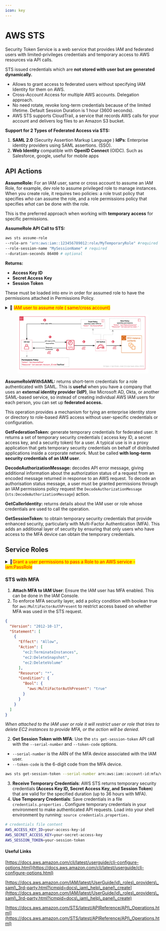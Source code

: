 ```yaml
---
icon: key
---
```


# AWS STS

Security Token Service is a web service that provides IAM and federated users with limited-privileges credentials and temporary access to AWS resources via API calls.&#x20;

STS issued credentials which are **not stored with user but are generated dynamically.**

* Allows to grant access to federated users without specifying IAM Identity for them on AWS.
* Cross-Account Access for multiple AWS accounts. Delegation approach.
* No need rotate, revoke long-term credentials because of the limited lifetime. Default Session Duration is 1 hour (3600 seconds).
* AWS STS supports CloudTrail, a service that records AWS calls for your account and delivers log files to an Amazon S3 bucket.

**Support for 2 Types of Federated Access via STS:**

1. **SAML 2.0** (Security Assertion Markup Language ) **IdPs**: Enterprise identity providers using SAML assertions. (SSO).
2.  **Web Identity** compatible with **OpenID Connect** (OIDC). Such as Salesforce, google, useful for mobile apps



## API Actions

**AssumeRole:** For an IAM user, same or cross account to assume an IAM Role, for example, dev role to assume privileged role to manage instances.  When you create role, it requires two policies: a role trust policy that specifies _who_ can assume the role, and a role permissions policy that specifies _what_ can be done with the role.&#x20;

This is the preferred approach when working with **temporary access** for specific permissions.

**AssumeRole API Call to STS:**

```bash
aws sts assume-role 
--role-arn "arn:aws:iam::123456789012:role/MyTemporaryRole" #required
--role-session-name "MySessionName" # required
--duration-seconds 86400 # optional 
```

**Returns:**

* **Access Key ID**
* **Secret Access Key**
* **Session Token**&#x20;

These must be loaded into env in order for assumed role to have the permissions attached in Permissions Policy.&#x20;

<details>

<summary><span data-gb-custom-inline data-tag="emoji" data-code="1f472">👲</span>  <mark style="color:red;">IAM user to assume role ( same/cross account)</mark></summary>

1. For user that will assume a role, add inline permissions / IAM policy. Permissions must be explicitly granted for this principal to assume a role.

```bash
{
	"Version": "2012-10-17",
	"Statement": [
		{
			"Sid": "AllowUserToAssumeSpecificRole",
			"Effect": "Allow",
			"Action": "sts:AssumeRole",
			"Resource": "arn:aws:iam::YOUR_ACCOUNT_ID:role/MyTemporaryRole"
		}
	]
}
```

2. Create Role to be assumed.
3. Create Role and Configure **Trust Policy** and **Permissions.**&#x20;
4. Trust Policy must have **arn** of the principal (user, role, or service) that can assume it. So Roles Trusted Entity will be the Account: 123456789012.&#x20;

```bash
{
    "Version": "2012-10-17",
    "Statement": [
        {
            "Effect": "Allow",
            "Principal": {
                "AWS": "arn:aws:iam::123456789012:user/MyUserName"
            },
            "Action": "sts:AssumeRole"
        }
    ]
}

```

Multiple principles can be defined to assume a role.&#x20;

```bash
 "Principal": {
        "AWS": [
          "arn:aws:iam::22683702247:user/admin-user",
          "arn:aws:iam::22683702247:role/another-role",
          "arn:aws:iam::123456789012:user/external-user"
        ]
      },
```

5. Permissions Policy can be either inline or managed like AmazonEC2ReadOnlyAccess etc.
6. Configure CLI env

```bash
# configure
aws configure --profile sandbox
# switch
export AWS_PROFILE=sandbox
#check for env variables
env | grep AWS_ 
# AWS_PROFILE=sandbox
```

7. Run the API call to STS with **arn of the role** and set session name params.

This will  return JSON response in the terminal, which will look like this:

```json
{
  "Credentials": {
    "AccessKeyId": "AKIAIOSFODNN7EXAMPLE",
    "SecretAccessKey": "wJalrXUtnFEMI/K7MDENG/bPxRfiCYzEXAMPLEKEY",
    "SessionToken": "FQoGZXIvYXdzEFwa...",
    "Expiration": "2024-01-01T12:00:00Z"
  },
  "AssumedRoleUser": {
    "AssumedRoleId": "AROACLKWSDQRAEXAMPLE:YourSessionName",
    "Arn": "arn:aws:sts::123456789012:assumed-role/YourRoleName/YourSessionName"
  }
}

```

<mark style="color:red;">**Run assume-role and extract credentials.**</mark>

Below command extracts ready-to-use environment variable exports, allowing  to source the `credentials.properties` file to set temporary credentials in your environment with `source credentials.properties`

```bash
aws sts assume-role 
--role-arn "arn:aws:iam::ACCOUNT_ID:role/MyTemporaryRole" 
--role-session-name "MySessioName" 
--duration-seconds 7200
# extract the credentials from JSON reposnse & tee 
|sed 's/[," :]//g;s/AccessKeyId/export AWS_ACCESS_KEY_ID=/;s/SecretAccessKey/export AWS_SECRET_ACCESS_KEY=/;s/SessionToken/export AWS_SESSION_TOKEN=/' | grep 'export' | tee credentials.properties

```

If you define optional duration parameter, parameter ensure you update the session duration in management console (Select Role Summary -> Edit) or there will be (<mark style="color:red;">ValidationError)</mark> when calling the AssumeRole operation: The requested DurationSeconds exceeds the MaxSessionDuration set for this role.

![](<../../.gitbook/assets/Screenshot 2024-10-29 at 14.09.49.png>)

8. AssumeRole returns **Access Key ID**, **Secret Access Key**, and **Session Token** that are valid for the duration by default **1 hour or** set in duration parameter.&#x20;
9. Load those temporary credentials into env and verify

```bash
source credentials.properties
#verify
env | grep AWS_ 
# AWS_PROFILE=sandbox
# AWS_ACCESS_KEY_ID=DFGWHJFGKR
# AWS_SECRET_ACCESS_KEY=QAWSEDFGFEWEF
# AWS_SESSION_TOKEN=AQsdADFGdfghtrfgfr....
```

10. To remove credentials

```bash
unset AWS_ACCESS_KEY_ID AWS_SESSION....
```



</details>

<div align="left" data-full-width="true">

<figure><img src="../../.gitbook/assets/image (4).png" alt="sts-iam-user-assumerole"><figcaption></figcaption></figure>

</div>

**AssumeRoleWithSAML:** returns short-term credentials for a role authenticated with SAML. This is **useful** when you have a company that uses an **external identity provider (IdP)**, like Microsoft AD, Okta, or another SAML-based service, so instead of creating individual AWS IAM users for each person, you can set up **federated access.**

This operation provides a mechanism for tying an enterprise identity store or directory to role-based AWS access without user-specific credentials or configuration.

**GetFederationToken:** generate temporary credentials for federated user. It returns a set of temporary security credentials ( access key ID, a secret access key, and a security token) for a user. A typical use is in a proxy application that gets temporary security credentials on behalf of distributed applications inside a corporate network. Must be called **with long-term security credentials of an IAM user**.

**DecodeAuthorizationMessage:** decodes API error message, giving additional information about the authorization status of a request from an encoded message returned in response to an AWS request. To decode an authorisation status message, a user must be granted permissions through an IAM permissions policy request the `DecodeAuthorizationMessage` (`sts:DecodeAuthorizationMessage`) action.

**GetCallerIdentity:** returns details about the IAM user or role whose credentials are used to call the operation.

**GetSessionToken:** to obtain temporary security credentials that provide enhanced security, particularly with Multi-Factor Authentication (MFA). This adds an additional layer of security by ensuring that only users who have access to the MFA device can obtain the temporary credentials.

## Service Roles

<details>

<summary><span data-gb-custom-inline data-tag="emoji" data-code="1f510">🔐</span><mark style="color:red;">Grant a user permissions to pass a Role to an AWS service - iam:PassRole</mark> </summary>

To configure many AWS services, you must pass an IAM role to the service. This allows the service to assume the role later and perform actions on your behalf. For most services, you only have to pass the role to the service once during setup, and not every time that the service assumes the role.&#x20;

#### &#x20;User must have permissions to pass the role to the service with iam:PassRole

* To allow a user to pass a role to an AWS service, you must grant the `PassRole` permission to the user's IAM user, role, or group. This helps administrators ensure that only approved users can configure a service with a role that grants permissions.
* Create Trust Relationship (policy) to allow target service to assume it.
* Some services automatically create a service-linked role in your account when you perform an action in that service.For example, Amazon EC2 Auto Scaling creates the `AWSServiceRoleForAutoScaling` service-linked role for you when you create an Auto Scaling group for the first time. If you try to specify the service-linked role when you create an Auto Scaling group and you don't have the `iam:PassRole` permission, you receive an error.
* For example AWS managed AWSServiceRoleForAWSCloud9 service role comes with **Trust policy** that specifies the services allowed to assume the role:

&#x20;_**- cloud9.amazonaws.com** (Cloud9 itself) to act on your behalf to manage resources in your environment._

_**-ec2.amazonaws.com** because Cloud9 environments often use EC2 instances for compute resources._

And an AWS-managed policy **WSCloud9ServiceRolePolicy,** that grants the necessary permissions to set up and manage EC2 instances, security groups, and other resources required by Cloud9.

_As an **IAM user** or **IAM role** creating a Cloud9 environment, you need the `iam:PassRole` permission to allow Cloud9 to assume the `AWSServiceRoleForAWSCloud9` role on your behalf._



</details>

### STS with MFA

1. **Attach MFA to IAM User**: Ensure the IAM user has MFA enabled. This can be done in the IAM Console.
2. To enforce MFA security layer, add a policy condition with boolean true for  `aws:MultiFactorAuthPresent` to restrict access based on whether MFA was used in the STS request.

```json
{
  "Version": "2012-10-17",
  "Statement": [
    {
      "Effect": "Allow",
      "Action": [
        "ec2:TerminateInstances",
        "ec2:DeleteSnapshot",
        "ec2:DeleteVolume"
      ],
      "Resource": "*",
      "Condition": {
        "Bool": {
          "aws:MultiFactorAuthPresent": "true"
        }
      }
    }
  ]
}

```

_When attached to the IAM user or role it will restrict user or role that tries to delete EC2 instances to provide MFA, or the action will be denied._

2. **Get Session Token with MFA**: Use the `sts get-session-token` API call with the `--serial-number` and `--token-code` options.

* `--serial-number` is the ARN of the MFA device associated with the IAM user.
* `--token-code` is the 6-digit code from the MFA device.

```bash
aws sts get-session-token --serial-number arn:aws:iam::account-id:mfa/user-name --token-code 123456
```

3. **Receive Temporary Credentials**: AWS STS returns temporary security credentials **(Access Key ID, Secret Access Key, and Session Token**) that are valid for the specified duration (up to 36 hours with MFA).
4. **Use Temporary Credentials**: Save credentials in a file `credentials.properties` . Configure temporary credentials in your environment to make authenticated API requests.  Load into your shell environment by running: `source credentials.properties.`

```bash
# credentials file content
AWS_ACCESS_KEY_ID=your-access-key-id
AWS_SECRET_ACCESS_KEY=your-secret-access-key
AWS_SESSION_TOKEN=your-session-token

```

#### Useful Links

[https://docs.aws.amazon.com/cli/latest/userguide/cli-configure-options.html](https://docs.aws.amazon.com/cli/latest/userguide/cli-configure-options.html)

[https://docs.aws.amazon.com/IAM/latest/UserGuide/id\_roles\_providers\_saml\_3rd-party.html?icmpid=docs\_iam\_help\_panel\_create](https://docs.aws.amazon.com/IAM/latest/UserGuide/id\_roles\_providers\_saml\_3rd-party.html?icmpid=docs\_iam\_help\_panel\_create)

[https://docs.aws.amazon.com/STS/latest/APIReference/API\_Operations.html](https://docs.aws.amazon.com/STS/latest/APIReference/API\_Operations.html)
